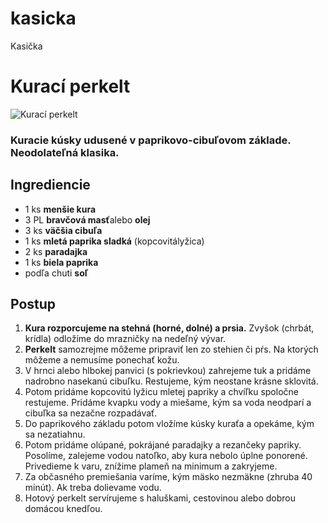 # kasicka
Kasička

<!doctype html>
<html>
<head>
    <meta charset="UTF-8">
</head>
<body>
  <h1>Kurací perkelt</h1>
  <img src="" alt="Kurací perkelt">
  <h3>
    Kuracie kúsky udusené v paprikovo-cibuľovom základe. Neodolateľná klasika.
  </h3>
  <h2>
  Ingrediencie
  </h2>
  <ul>
    <li>1 ks <strong>menšie kura</strong></li>
    <li>3 PL <strong>bravčová masť</strong>alebo <strong>olej</strong></li>
    <li>3 ks <strong>väčšia cibuľa</strong></li>
    <li>1 ks <strong>mletá paprika sladká</strong> (kopcovitályžica)</li>
    <li>2 ks <strong>paradajka</strong></li>
    <li>1 ks <strong>biela paprika</strong></li>
    <li>podľa chuti <strong>soľ</strong></li>
  </ul>
  <h2>Postup</h2>
  <ol>
    <li><strong>Kura rozporcujeme na stehná (horné, dolné) a prsia.</strong> Zvyšok (chrbát, krídla) odložíme do mrazničky na nedeľný vývar.</li>
    <li><strong>Perkelt</strong> samozrejme môžeme pripraviť len zo stehien či pŕs. Na ktorých môžeme a nemusíme ponechať kožu.</li>
    <li>V hrnci alebo hlbokej panvici (s pokrievkou) zahrejeme tuk a pridáme nadrobno nasekanú cibuľku. Restujeme, kým neostane krásne sklovitá.</li>
    <li>Potom pridáme kopcovitú lyžicu mletej papriky a chvíľku spoločne restujeme. Pridáme kvapku vody a miešame, kým sa voda neodparí a cibuľka sa nezačne rozpadávať.</li>
    <li>Do paprikového základu potom vložíme kúsky kuraťa a opekáme, kým sa nezatiahnu.</li>
    <li>Potom pridáme olúpané, pokrájané paradajky a rezančeky papriky. Posolíme, zalejeme vodou natoľko, aby kura nebolo úplne ponorené. Privedieme k varu, znížime plameň na minimum a zakryjeme.</li>
    <li>Za občasného premiešania varíme, kým mäsko nezmäkne (zhruba 40 minút). Ak treba dolievame vodu.</li>
    <li>Hotový perkelt servírujeme s haluškami, cestovinou alebo dobrou domácou knedľou.</li>
  </ol>
</body>
</html>
